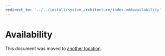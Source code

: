 ```yaml
---
redirect_to: '../../install/system_architecture/index.md#availability'
---
```


# Availability

This document was moved to [another location](../../install/system_architecture/index.md#availability).
